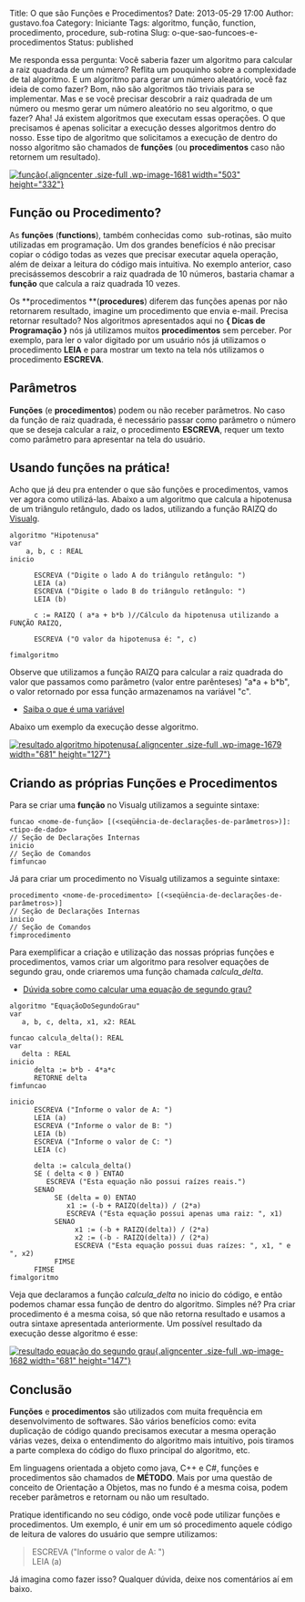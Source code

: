 Title: O que são Funções e Procedimentos?
Date: 2013-05-29 17:00
Author: gustavo.foa
Category: Iniciante
Tags: algoritmo, função, function, procedimento, procedure, sub-rotina
Slug: o-que-sao-funcoes-e-procedimentos
Status: published

Me responda essa pergunta: Você saberia fazer um algoritmo para calcular
a raiz quadrada de um número? Reflita um pouquinho sobre a complexidade
de tal algoritmo. E um algoritmo para gerar um número aleatório, você
faz ideia de como fazer? Bom, não são algoritmos tão triviais para se
implementar. Mas e se você precisar descobrir a raiz quadrada de um
número ou mesmo gerar um número aleatório no seu algoritmo, o que fazer?
Aha! Já existem algoritmos que executam essas operações. O que
precisamos é apenas solicitar a execução desses algoritmos dentro do
nosso. Esse tipo de algoritmo que solicitamos a execução de dentro do
nosso algoritmo são chamados de **funções** (ou **procedimentos** caso
não retornem um resultado).

[![função](http://www.dicasdeprogramacao.com.br/wp-content/uploads/função.png){.aligncenter
.size-full .wp-image-1681 width="503"
height="332"}](http://www.dicasdeprogramacao.com.br/wp-content/uploads/função.png)

Função ou Procedimento?
-----------------------

As **funções** (**functions**), também conhecidas como  sub-rotinas, são
muito utilizadas em programação. Um dos grandes benefícios é não
precisar copiar o código todas as vezes que precisar executar aquela
operação, além de deixar a leitura do código mais intuitiva. No exemplo
anterior, caso precisássemos descobrir a raiz quadrada de 10 números,
bastaria chamar a **função** que calcula a raiz quadrada 10 vezes.

Os **procedimentos **(**procedures**) diferem das funções apenas por não
retornarem resultado, imagine um procedimento que envia e-mail. Precisa
retornar resultado? Nos algoritmos apresentados aqui no **{ Dicas de
Programação }** nós já utilizamos muitos **procedimentos** sem perceber.
Por exemplo, para ler o valor digitado por um usuário nós já utilizamos
o procedimento **LEIA** e para mostrar um texto na tela nós utilizamos o
procedimento **ESCREVA**.

Parâmetros
----------

**Funções** (e **procedimentos**) podem ou não receber parâmetros. No
caso da função de raiz quadrada, é necessário passar como parâmetro o
número que se deseja calcular a raiz, o procedimento **ESCREVA**, requer
um texto como parâmetro para apresentar na tela do usuário.

Usando funções na prática!
--------------------------

Acho que já deu pra entender o que são funções e procedimentos, vamos
ver agora como utilizá-las. Abaixo a um algoritmo que calcula a
hipotenusa de um triângulo retângulo, dado os lados, utilizando a função
RAIZQ do
[Visualg](http://www.dicasdeprogramacao.com.br/linguagem-de-programacao-para-iniciantes/ "Quer aprender programação? Saiba qual a melhor linguagem!").

``` {.lang:default .decode:true}
algoritmo "Hipotenusa"
var
    a, b, c : REAL
inicio

      ESCREVA ("Digite o lado A do triângulo retângulo: ")
      LEIA (a)
      ESCREVA ("Digite o lado B do triângulo retângulo: ")
      LEIA (b)

      c := RAIZQ ( a*a + b*b )//Cálculo da hipotenusa utilizando a FUNÇÃO RAIZQ,

      ESCREVA ("O valor da hipotenusa é: ", c)

fimalgoritmo
```

Observe que utilizamos a função RAIZQ para calcular a raiz quadrada do
valor que passamos como parâmetro (valor entre parênteses) "a\*a +
b\*b", o valor retornado por essa função armazenamos na variável "c".

-   [Saiba o que é uma
    variável](http://www.dicasdeprogramacao.com.br/o-que-e-variavel-e-constante/ "O que é variável e constante?")

Abaixo um exemplo da execução desse algoritmo.

[![resultado algoritmo
hipotenusa](http://www.dicasdeprogramacao.com.br/wp-content/uploads/resultado-algoritmo-hipotenusa.png){.aligncenter
.size-full .wp-image-1679 width="681"
height="127"}](http://www.dicasdeprogramacao.com.br/wp-content/uploads/resultado-algoritmo-hipotenusa.png)

Criando as próprias Funções e Procedimentos
-------------------------------------------

Para se criar uma **função** no Visualg utilizamos a seguinte sintaxe:

``` {.lang:default .decode:true}
funcao <nome-de-função> [(<seqüência-de-declarações-de-parâmetros>)]: <tipo-de-dado>
// Seção de Declarações Internas
inicio
// Seção de Comandos
fimfuncao
```

Já para criar um procedimento no Visualg utilizamos a seguinte sintaxe:

``` {.lang:default .decode:true}
procedimento <nome-de-procedimento> [(<seqüência-de-declarações-de-parâmetros>)]
// Seção de Declarações Internas
inicio
// Seção de Comandos
fimprocedimento
```

Para exemplificar a criação e utilização das nossas próprias funções e
procedimentos, vamos criar um algoritmo para resolver equações de
segundo grau, onde criaremos uma função chamada *calcula\_delta*.

-   [<span style="line-height: 13px;">Dúvida sobre como calcular uma
    equação de segundo
    grau?</span>](http://www.brasilescola.com/matematica/equacao-2-grau.htm "Equação do segundo grau")

``` {.lang:default .decode:true}
algoritmo "EquaçãoDoSegundoGrau"
var
   a, b, c, delta, x1, x2: REAL

funcao calcula_delta(): REAL
var
   delta : REAL
inicio
      delta := b*b - 4*a*c
      RETORNE delta
fimfuncao

inicio
      ESCREVA ("Informe o valor de A: ")
      LEIA (a)
      ESCREVA ("Informe o valor de B: ")
      LEIA (b)
      ESCREVA ("Informe o valor de C: ")
      LEIA (c)

      delta := calcula_delta()
      SE ( delta < 0 ) ENTAO
         ESCREVA ("Esta equação não possui raízes reais.")
      SENAO
           SE (delta = 0) ENTAO
              x1 := (-b + RAIZQ(delta)) / (2*a)
              ESCREVA ("Esta equação possui apenas uma raiz: ", x1)
           SENAO
                x1 := (-b + RAIZQ(delta)) / (2*a)
                x2 := (-b - RAIZQ(delta)) / (2*a)
                ESCREVA ("Esta equação possui duas raízes: ", x1, " e ", x2)
           FIMSE
      FIMSE
fimalgoritmo
```

Veja que declaramos a função *calcula\_delta* no inicio do código, e
então podemos chamar essa função de dentro do algoritmo. Simples né? Pra
criar procedimento é a mesma coisa, só que não retorna resultado e
usamos a outra sintaxe apresentada anteriormente. Um possível resultado
da execução desse algoritmo é esse:

[![resultado equação do segundo
grau](http://www.dicasdeprogramacao.com.br/wp-content/uploads/resultado-equação-do-segundo-grau.png){.aligncenter
.size-full .wp-image-1682 width="681"
height="147"}](http://www.dicasdeprogramacao.com.br/wp-content/uploads/resultado-equação-do-segundo-grau.png)

Conclusão
---------

**Funções** e **procedimentos** são utilizados com muita frequência em
desenvolvimento de softwares. São vários benefícios como: evita
duplicação de código quando precisamos executar a mesma operação várias
vezes, deixa o entendimento do algoritmo mais intuitívo, pois tiramos a
parte complexa do código do fluxo principal do algoritmo, etc.

Em linguagens orientada a objeto como java, C++ e C\#, funções e
procedimentos são chamados de **MÉTODO**. Mais por uma questão de
conceito de Orientação a Objetos, mas no fundo é a mesma coisa, podem
receber parâmetros e retornam ou não um resultado.

Pratique identificando no seu código, onde você pode utilizar funções e
procedimentos. Um exemplo, é unir em um só procedimento aquele código de
leitura de valores do usuário que sempre utilizamos:

> ESCREVA ("Informe o valor de A: ")\
> LEIA (a)

Já imagina como fazer isso? Qualquer dúvida, deixe nos comentários aí em
baixo.
